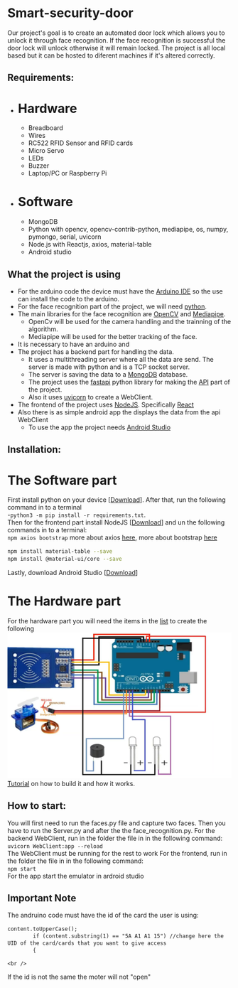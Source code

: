# Smart-security-door
Our project's goal is to create an automated door lock which allows you to unlock it through face recognition. If the face recognition is successful the door lock will unlock otherwise it will remain locked. The project is all local based but it can be hosted to diferent machines if it's altered correctly. 

## Requirements:
 - # Hardware
   -  Breadboard
   -  Wires
   -  RC522 RFID Sensor and RFID cards
   -  Micro Servo 
   -  LEDs 
   -  Buzzer
   -  Laptop/PC or Raspberry Pi
 
 - # Software
   -  MongoDB
   -  Python with opencv, opencv-contrib-python, mediapipe, os, numpy, pymongo, serial, uvicorn
   -  Node.js with Reactjs, axios,  material-table
   -  Android studio
   
## What the project is using
 - For the arduino code the device must have the <a href="https://www.arduino.cc/en/software">Arduino IDE</a> so the use can install the code to the arduino.
 - For the face recognition part of the project, we will need <a href="https://www.python.org/">python</a>.
 - The main libraries for the face recognition are <a href="https://opencv.org/">OpenCV</a> and <a href="https://google.github.io/mediapipe/">Mediapipe</a>.
   -  OpenCv will be used for the camera handling and the trainning of the algorithm.
   -  Mediapipe will be used for the better tracking of the face.
 - It is necessary to have an arduino and  
 - The project has a backend part for handling the data.
   - It uses a multithreading server where all the data are send. The server is made with python and is a TCP socket server.
   - The server is saving the data to a <a href="https://www.mongodb.com/">MongoDB</a> database.
   - The project uses the <a href="https://fastapi.tiangolo.com/">fastapi</a> python library for making the <a href="https://www.redhat.com/en/topics/api/what-is-a-rest-api#:~:text=A%20REST%20API%20(also%20known,by%20computer%20scientist%20Roy%20Fielding.">API</a> part of the project.
   - Also it uses <a href="https://www.uvicorn.org/">uvicorn</a> to create a WebClient.
 - The frontend of the project uses <a href="https://nodejs.org/">NodeJS</a>. Specifically <a href="https://reactjs.org/">React</a>
 - Also there is as simple android app the displays the data from the api WebClient
   - To use the app the project needs <a href="https://www.mongodb.com/">Android Studio</a>
 
## Installation:
# The Software part
 First install python on your device [<a href="https://www.python.org/downloads/">Download</a>]. After that, run the following command in to a terminal<br />
  -```python3 -m pip install -r requirements.txt```.<br />
 Then for the frontend part install NodeJS [<a href="https://nodejs.org/en/download/">Download</a>] and un the following commands in to a terminal: <br />
   ```npm axios bootstrap``` more about axios <a href="https://www.npmjs.com/package/axios">here</a>, more about bootstrap <a href="https://getbootstrap.com/">here</a><br />
   ```bash 
   npm install material-table --save
   npm install @material-ui/core --save
   ```
 Lastly, download Android Studio [<a href="https://developer.android.com/studio?gclid=Cj0KCQiA9OiPBhCOARIsAI0y71DaIBNJtUiDsKBke08osAMGXi8kei2DlyRLMzUNe1EAWD54G80AkswaAuqrEALw_wcB&gclsrc=aw.ds#downloads">Download</a>]
 
# The Hardware part
 For the hardware part you will need the items in the [list](#Hardware) to create the following
 ![](Misc/Sketch.png)
 <a href="https://www.youtube.com/watch?v=wHEwZ1uJExM">Tutorial</a> on how to build it and how it works.

## How to start:
You will first need to run the faces.py file and capture two faces. Then you have to run the Server.py and after the the face_recognition.py.
For the backend WebClient, run in the folder the file in in the following command:<br />
```uvicorn WebClient:app --reload```<br />
The WebClient must be running for the rest to work
For the frontend, run in the folder the file in in the following command:<br />
```npm start```<br />
For the app start the emulator in ardroid studio

## Important Note
The andruino code must have the id of the card the user is using:<br />
```arduino
content.toUpperCase();
        if (content.substring(1) == "5A A1 A1 15") //change here the UID of the card/cards that you want to give access
        {  
 ```
    <br />
 If the id is not the same the moter will not "open"    
